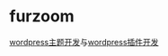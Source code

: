 furzoom
=======

<a href="http://furzoom.com/category/wordpress/wordpress-themes/" title="wordpress主题开发">wordpress主题开发</a>与<a href="http://furzoom.com/category/wordpress/wordpress-plugins/" title="wordpress插件开发">wordpress插件开发</a>
